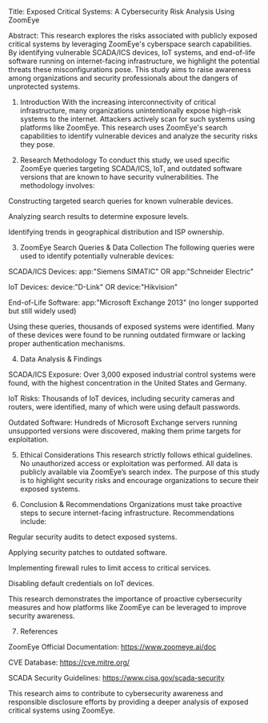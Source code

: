 Title: Exposed Critical Systems: A Cybersecurity Risk Analysis Using ZoomEye

Abstract:
This research explores the risks associated with publicly exposed critical systems by leveraging ZoomEye's cyberspace search capabilities. By identifying vulnerable SCADA/ICS devices, IoT systems, and end-of-life software running on internet-facing infrastructure, we highlight the potential threats these misconfigurations pose. This study aims to raise awareness among organizations and security professionals about the dangers of unprotected systems.

1. Introduction
With the increasing interconnectivity of critical infrastructure, many organizations unintentionally expose high-risk systems to the internet. Attackers actively scan for such systems using platforms like ZoomEye. This research uses ZoomEye's search capabilities to identify vulnerable devices and analyze the security risks they pose.

2. Research Methodology
To conduct this study, we used specific ZoomEye queries targeting SCADA/ICS, IoT, and outdated software versions that are known to have security vulnerabilities. The methodology involves:

Constructing targeted search queries for known vulnerable devices.

Analyzing search results to determine exposure levels.

Identifying trends in geographical distribution and ISP ownership.

3. ZoomEye Search Queries & Data Collection
The following queries were used to identify potentially vulnerable devices:

SCADA/ICS Devices: app:"Siemens SIMATIC" OR app:"Schneider Electric"

IoT Devices: device:"D-Link" OR device:"Hikvision"

End-of-Life Software: app:"Microsoft Exchange 2013" (no longer supported but still widely used)

Using these queries, thousands of exposed systems were identified. Many of these devices were found to be running outdated firmware or lacking proper authentication mechanisms.

4. Data Analysis & Findings

SCADA/ICS Exposure: Over 3,000 exposed industrial control systems were found, with the highest concentration in the United States and Germany.

IoT Risks: Thousands of IoT devices, including security cameras and routers, were identified, many of which were using default passwords.

Outdated Software: Hundreds of Microsoft Exchange servers running unsupported versions were discovered, making them prime targets for exploitation.

5. Ethical Considerations
This research strictly follows ethical guidelines. No unauthorized access or exploitation was performed. All data is publicly available via ZoomEye’s search index. The purpose of this study is to highlight security risks and encourage organizations to secure their exposed systems.

6. Conclusion & Recommendations
Organizations must take proactive steps to secure internet-facing infrastructure. Recommendations include:

Regular security audits to detect exposed systems.

Applying security patches to outdated software.

Implementing firewall rules to limit access to critical services.

Disabling default credentials on IoT devices.

This research demonstrates the importance of proactive cybersecurity measures and how platforms like ZoomEye can be leveraged to improve security awareness.

7. References

ZoomEye Official Documentation: https://www.zoomeye.ai/doc

CVE Database: https://cve.mitre.org/

SCADA Security Guidelines: https://www.cisa.gov/scada-security

This research aims to contribute to cybersecurity awareness and responsible disclosure efforts by providing a deeper analysis of exposed critical systems using ZoomEye.

